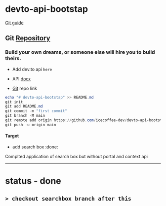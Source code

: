 # devto-api-bootstap

[Git guide](https://github.com/git-guides/git-push)

## Git [Repository](https://github.com/icecoffee-dev/devto-api-bootstap/tree/)

### Build your own dreams, or someone else will hire you to build theirs.

- Add dev.to api `here`

- API [docx](https://docs.forem.com/api/)
- [Git](https://github.com/icecoffee-dev/devto-api-bootstap.git) repo link

```powershell
echo "# devto-api-bootstap" >> README.md
git init
git add README.md
git commit -m "first commit"
git branch -M main
git remote add origin https://github.com/icecoffee-dev/devto-api-bootstap.git
git push -u origin main
```

#### Target

- add search box :done:

Complted application of search box but without portal and context api

---

# status - done

## `> checkout searchbox branch after this`
